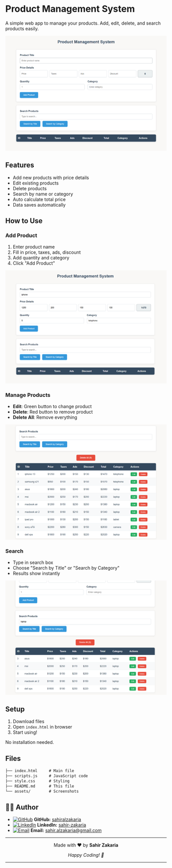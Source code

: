 ﻿# Product Management System

A simple web app to manage your products. Add, edit, delete, and search products easily.

![Main View](assets/main-view.png)


## Features


- Add new products with price details
- Edit existing products
- Delete products
- Search by name or category
- Auto calculate total price
- Data saves automatically


## How to Use

### Add Product
1. Enter product name
2. Fill in price, taxes, ads, discount
3. Add quantity and category
4. Click "Add Product"

![Add Product](assets/add-product.png)

### Manage Products
- **Edit**: Green button to change product
- **Delete**: Red button to remove product
- **Delete All**: Remove everything

![Product List](assets/product-list.png)


### Search
- Type in search box
- Choose "Search by Title" or "Search by Category"
- Results show instantly

![Search](assets/search.png)


## Setup

1. Download files
2. Open `index.html` in browser
3. Start using!

No installation needed.

## Files

```
├── index.html     # Main file
├── scripts.js     # JavaScript code  
├── style.css      # Styling
├── README.md      # This file
└── assets/        # Screenshots
```

## 👨‍💻 Author

- [![GitHub](https://img.shields.io/badge/GitHub-100000?style=flat&logo=github&logoColor=white)](https://github.com/sahiralzakaria) **GitHub:** [sahiralzakaria](https://github.com/sahiralzakaria)  
- [![LinkedIn](https://img.shields.io/badge/LinkedIn-0A66C2?style=flat&logo=linkedin&logoColor=white)](https://www.linkedin.com/in/sahir-zakaria-39873531b) **LinkedIn:** [sahir-zakaria](https://www.linkedin.com/in/sahir-zakaria-39873531b)  
- [![Email](https://img.shields.io/badge/Email-D14836?style=flat&logo=gmail&logoColor=white)](mailto:sahir.alzakaria@gmail.com) **Email:** sahir.alzakaria@gmail.com  

---


<div align="center">
  <p>Made with ❤️ by <strong>Sahir Zakaria</strong></p>
  <p><em>Happy Coding! 🚀</em></p>
</div>

---











